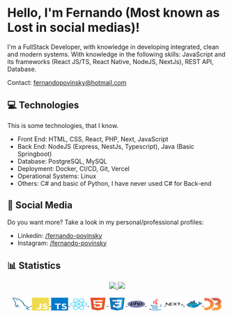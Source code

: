 # Hello, I'm Fernando (Most known as Lost in social medias)!

I'm a FullStack Developer, with knowledge in developing integrated, clean and modern systems. With knowledge in the following skills: JavaScript and its frameworks (React JS/TS, React Native, NodeJS, NextJs), REST API, Database.

Contact:
fernandopovinsky@hotmail.com


## :computer: Technologies
This is some technologies, that I know.

- Front End: HTML, CSS, React, PHP, Next, JavaScript
- Back End: NodeJS (Express, NestJs, Typescript), Java (Basic Springboot)
- Database: PostgreSQL, MySQL
- Deployment: Docker, CI/CD, Git, Vercel
- Operational Systems: Linux
- Others: C# and basic of Python, I have never used C# for Back-end

## :link: Social Media
Do you want more? Take a look in my personal/professional profiles:

- Linkedin: [/fernando-povinsky](https://www.linkedin.com/in/fernando-povinsky/)
- Instagram: [/fernando-povinsky](https://www.instagram.com/yloxt_/)

## :bar_chart: Statistics

<div align="center">
  <a href="https://github.com/yLost">
  <img height="180em" src="https://github-readme-stats.vercel.app/api?username=yLost&show_icons=true&theme=dark&include_all_commits=true&count_private=true"/>
  <img height="180em" src="https://github-readme-stats.vercel.app/api/top-langs/?username=yLost&layout=compact&langs_count=7&theme=dark"/>
</div>
<div align="center" style="display: inline_block"><br>
  <img align="center" alt="Lost-PHP" height="30" width="40" src="https://github.com/devicons/devicon/blob/master/icons/mysql/mysql-original.svg" />
  <img align="center" alt="Lost-Js" height="30" width="40" src="https://raw.githubusercontent.com/devicons/devicon/master/icons/javascript/javascript-plain.svg">
  <img align="center" alt="Lost-Ts" height="30" width="40" src="https://raw.githubusercontent.com/devicons/devicon/master/icons/typescript/typescript-plain.svg">
  <img align="center" alt="Lost-React" height="30" width="40" src="https://raw.githubusercontent.com/devicons/devicon/master/icons/react/react-original.svg">
  <img align="center" alt="Lost-HTML" height="30" width="40" src="https://raw.githubusercontent.com/devicons/devicon/master/icons/html5/html5-original.svg">
  <img align="center" alt="Lost-CSS" height="30" width="40" src="https://raw.githubusercontent.com/devicons/devicon/master/icons/css3/css3-original.svg">
  <img align="center" alt="Lost-PHP" height="30" width="40" src="https://github.com/devicons/devicon/blob/master/icons/php/php-original.svg" />
  <img align="center" alt="Lost-PHP" height="30" width="40" src="https://github.com/devicons/devicon/blob/master/icons/java/java-original.svg" />
  <img align="center" alt="Lost-NEXT" height="30" width="40" src="https://github.com/devicons/devicon/blob/master/icons/nextjs/nextjs-original-wordmark.svg" />
  <img align="center" alt="Lost-NEXT" height="30" width="40" src="https://github.com/devicons/devicon/blob/master/icons/docker/docker-original.svg" />
  <img align="center" alt="Lost-NEXT" height="30" width="40" src="https://github.com/devicons/devicon/blob/master/icons/d3js/d3js-original.svg" />
          
</div>
 
